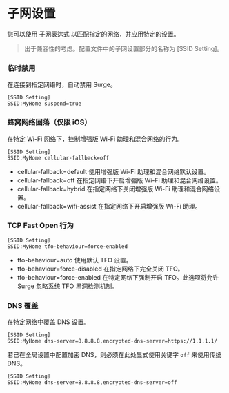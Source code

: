 # 子网设置

您可以使用 [子网表达式](../rule/subnet.md) 以匹配指定的网络，并应用特定的设置。

> 出于兼容性的考虑。配置文件中的子网设置部分的名称为 [SSID Setting]。

### 临时禁用

在连接到指定网络时，自动禁用 Surge。

```
[SSID Setting]
SSID:MyHome suspend=true
```

### 蜂窝网络回落（仅限 iOS）

在特定 Wi-Fi 网络下，控制增强版 Wi-Fi 助理和混合网络的行为。

```
[SSID Setting]
SSID:MyHome cellular-fallback=off
```

- cellular-fallback=default 
  使用增强版 Wi-Fi 助理和混合网络默认设置。
- cellular-fallback=off
  在指定网络下开启增强版 Wi-Fi 助理和混合网络设置。
- cellular-fallback=hybrid 
  在指定网络下关闭增强版 Wi-Fi 助理和混合网络设置。
- cellular-fallback=wifi-assist
  在指定网络下开启增强版 Wi-Fi 助理。

### TCP Fast Open 行为

```
[SSID Setting]
SSID:MyHome tfo-behaviour=force-enabled
```

- tfo-behaviour=auto
  使用默认 TFO 设置。
- tfo-behaviour=force-disabled
  在指定网络下完全关闭 TFO。
- tfo-behaviour=force-enabled
  在特定网络下强制开启 TFO。此选项将允许 Surge 忽略系统 TFO 黑洞检测机制。

### DNS 覆盖

在特定网络中覆盖 DNS 设置。

```
[SSID Setting]
SSID:MyHome dns-server=8.8.8.8,encrypted-dns-server=https://1.1.1.1/
```

若已在全局设置中配置加密 DNS，则必须在此处显式使用关键字 `off` 来使用传统 DNS。

```
[SSID Setting]
SSID:MyHome dns-server=8.8.8.8,encrypted-dns-server=off
```

